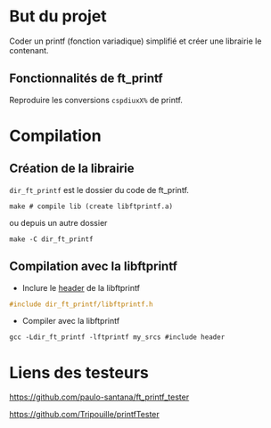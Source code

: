 # But du projet

Coder un printf (fonction variadique) simplifié et créer une librairie le contenant.

## Fonctionnalités de ft_printf

Reproduire les conversions `cspdiuxX%` de printf.

# Compilation

## Création de la librairie

`dir_ft_printf` est le dossier du code de ft_printf.

```shell
make # compile lib (create libftprintf.a)
```
ou depuis un autre dossier
```shell
make -C dir_ft_printf
```

## Compilation avec la libftprintf

- Inclure le [header](code/ft_printf.h) de la libftprintf
```c
#include dir_ft_printf/libftprintf.h
```

- Compiler avec la libftprintf

```shell
gcc -Ldir_ft_printf -lftprintf my_srcs #include header
```

# Liens des testeurs

https://github.com/paulo-santana/ft_printf_tester

https://github.com/Tripouille/printfTester
